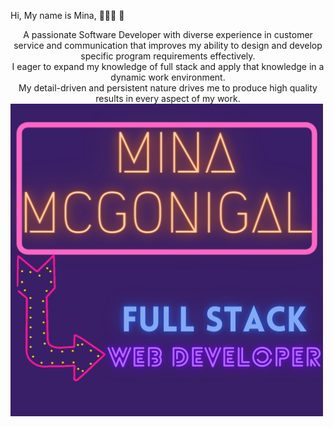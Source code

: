 Hi, My name is Mina, 🤪🤩😻 💬 <br>
<div align="center">A passionate Software Developer with diverse experience in customer service and communication that improves my ability to design and develop specific program requirements effectively.<br>
I eager to expand my knowledge of full stack and apply that knowledge in a dynamic work environment.<br> 
My detail-driven and persistent nature drives me to produce high quality results in every aspect of my work. </div>

<img src="1.png">



<!--
**mmcgonigal/mmcgonigal** is a ✨ _special_ ✨ repository because its `README.md` (this file) appears on your GitHub profile.

Here are some ideas to get you started:

- 🔭 I’m currently working on ...
- 🌱 I’m currently learning ...
- 👯 I’m looking to collaborate on ...
- 🤔 I’m looking for help with ...
- 💬 Ask me about ...
- 📫 How to reach me: ...
- 😄 Pronouns: ...
- ⚡ Fun fact: ...
-->
